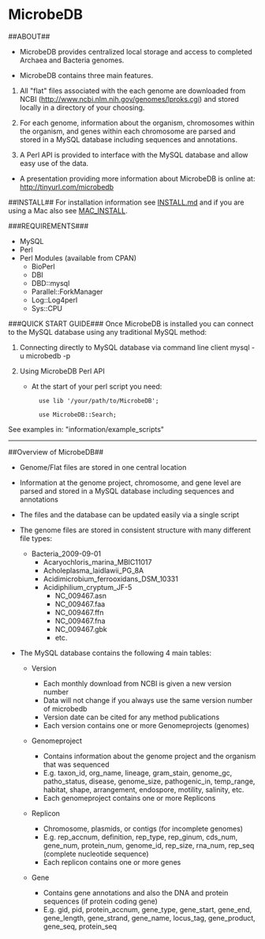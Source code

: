 MicrobeDB
=
##ABOUT##
* MicrobeDB provides centralized local storage and access to completed Archaea and Bacteria genomes.

* MicrobeDB contains three main features. 
1. All "flat" files associated with the each genome are downloaded from NCBI (http://www.ncbi.nlm.nih.gov/genomes/lproks.cgi) and stored locally in a directory of your choosing.

2. For each genome, information about the organism, chromosomes within the organism, and genes within each chromosome are parsed and stored in a MySQL database including sequences and annotations.

3. A Perl API is provided to interface with the MySQL database and allow easy use of the data.

* A presentation providing more information about MicrobeDB is online at: http://tinyurl.com/microbedb

##INSTALL##
For installation information see [INSTALL.md](information/INSTALL/INSTALL.md) and if you are using a Mac also see [MAC_INSTALL](information/INSTALL/MAC_INSTALL.md).

###REQUIREMENTS###
* MySQL
* Perl
* Perl Modules (available from CPAN)
    * BioPerl
    * DBI
    * DBD::mysql
    * Parallel::ForkManager
    * Log::Log4perl
    * Sys::CPU

###QUICK START GUIDE###
Once MicrobeDB is installed you can connect to the MySQL database using any traditional MySQL method:

1. Connecting directly to MySQL database via command line client
        mysql -u microbedb -p

2. Using MicrobeDB Perl API

    * At the start of your perl script you need:

            use lib '/your/path/to/MicrobeDB';
            
            use MicrobeDB::Search;

See examples in: 
    "information/example_scripts"

---------------------------

##Overview of MicrobeDB##

* Genome/Flat files are stored in one central location
* Information at the genome project, chromosome, and gene level are parsed and stored in a MySQL database including sequences and annotations 
* The files and the database can be updated easily via a single script
* The genome files are stored in consistent structure with many different file types:

    * Bacteria_2009-09-01
        * Acaryochloris_marina_MBIC11017
        * Acholeplasma_laidlawii_PG_8A
        * Acidimicrobium_ferrooxidans_DSM_10331
        * Acidiphilium_cryptum_JF-5
            * NC_009467.asn
            * NC_009467.faa
            * NC_009467.ffn
            * NC_009467.fna
            * NC_009467.gbk
            * etc.

* The MySQL database contains the following 4 main tables:

    * Version
        * Each monthly download from NCBI is given a new version number
        * Data will not change if you always use the same version number of microbedb
        * Version date can be cited for any method publications
        * Each version contains one or more Genomeprojects (genomes)

    * Genomeproject
        * Contains information about the genome project and the organism that was sequenced
        * E.g. taxon_id, org_name, lineage, gram_stain, genome_gc, patho_status, disease, genome_size, pathogenic_in, temp_range, habitat, shape, arrangement, endospore, motility, salinity, etc.
        * Each genomeproject contains one or more Replicons

    * Replicon
        * Chromosome, plasmids, or contigs (for incomplete genomes)
        * E.g. rep_accnum, definition, rep_type, rep_ginum, cds_num, gene_num, protein_num, genome_id, rep_size, rna_num, rep_seq (complete nucleotide sequence)
        * Each replicon contains one or more genes

    * Gene
        * Contains gene annotations and also the DNA and protein sequences (if protein coding gene)
        * E.g. gid, pid, protein_accnum, gene_type, gene_start, gene_end, gene_length, gene_strand, gene_name, locus_tag, gene_product, gene_seq, protein_seq
